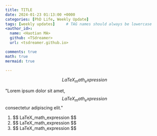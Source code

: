 ```yaml
---
title: TITLE
date: 2024-01-23 01:13:00 +0000
categories: [PhD Life, Weekly Update]
tags: [weekly updates]     # TAG names should always be lowercase
<author_id>:
  name: <Haotian MA>
  github: <TSdreamer>
  url: <tsdreamer.github.io>

comments: true
math: true
mermaid: true

---
```

<!-- Block math, keep all blank lines -->
$$
LaTeX_math_expression
$$
<!-- Inline math in lines, NO blank lines -->
"Lorem ipsum dolor sit amet, $$ LaTeX_math_expression $$ consectetur adipiscing elit."
<!-- Inline math in lists, escape the first `$` -->

1. \$$ LaTeX_math_expression $$
2. \$$ LaTeX_math_expression $$
3. \$$ LaTeX_math_expression $$
